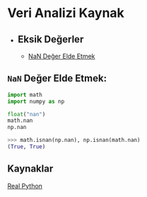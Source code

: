 # Veri Analizi Kaynak

<!-- TOC -->

- ## Eksik Değerler
  - [NaN Değer Elde Etmek](#`NaN`-değer-elde-etmek:)

<!-- /TOC -->

## `NaN` Değer Elde Etmek:

```python
import math
import numpy as np

float("nan")
math.nan
np.nan

>>> math.isnan(np.nan), np.isnan(math.nan)
(True, True)
```

## Kaynaklar

[Real Python](https://realpython.com/)
